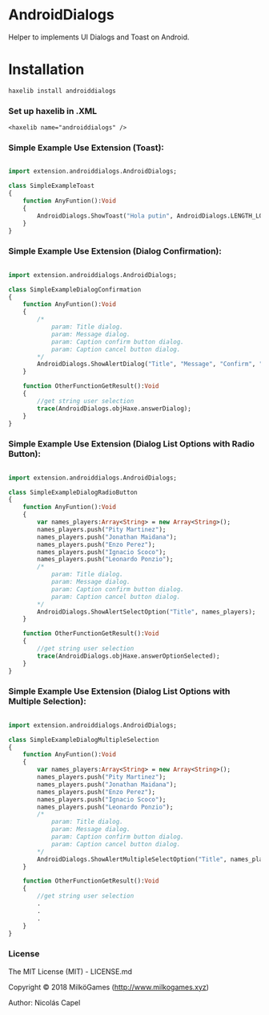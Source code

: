 # AndroidDialogs
Helper to implements UI Dialogs and Toast on Android.

# Installation

``haxelib install androiddialogs``

### Set up haxelib in .XML

``<haxelib name="androiddialogs" />``

### Simple Example Use Extension (Toast):

```haxe

import extension.androiddialogs.AndroidDialogs;

class SimpleExampleToast
{
    function AnyFuntion():Void
    {
        AndroidDialogs.ShowToast("Hola putin", AndroidDialogs.LENGTH_LONG);//or LENGTH_SHORT duration
    }
}
```

### Simple Example Use Extension (Dialog Confirmation):

```haxe

import extension.androiddialogs.AndroidDialogs;

class SimpleExampleDialogConfirmation
{
    function AnyFuntion():Void
    {
        /*
            param: Title dialog.
            param: Message dialog.
            param: Caption confirm button dialog.
            param: Caption cancel button dialog.
        */
        AndroidDialogs.ShowAlertDialog("Title", "Message", "Confirm", "Cancel");
    }

    function OtherFunctionGetResult():Void
    {
        //get string user selection
        trace(AndroidDialogs.objHaxe.answerDialog);
    }
}

```

### Simple Example Use Extension (Dialog List Options with Radio Button):

```haxe

import extension.androiddialogs.AndroidDialogs;

class SimpleExampleDialogRadioButton
{
    function AnyFuntion():Void
    {
        var names_players:Array<String> = new Array<String>();
        names_players.push("Pity Martinez");
        names_players.push("Jonathan Maidana");
        names_players.push("Enzo Perez");
        names_players.push("Ignacio Scoco");
        names_players.push("Leonardo Ponzio");
        /*
            param: Title dialog.
            param: Message dialog.
            param: Caption confirm button dialog.
            param: Caption cancel button dialog.
        */
        AndroidDialogs.ShowAlertSelectOption("Title", names_players);
    }

    function OtherFunctionGetResult():Void
    {
        //get string user selection
        trace(AndroidDialogs.objHaxe.answerOptionSelected);
    }
}

```

### Simple Example Use Extension (Dialog List Options with Multiple Selection):

```haxe

import extension.androiddialogs.AndroidDialogs;

class SimpleExampleDialogMultipleSelection
{
    function AnyFuntion():Void
    {
        var names_players:Array<String> = new Array<String>();
        names_players.push("Pity Martinez");
        names_players.push("Jonathan Maidana");
        names_players.push("Enzo Perez");
        names_players.push("Ignacio Scoco");
        names_players.push("Leonardo Ponzio");
        /*
            param: Title dialog.
            param: Message dialog.
            param: Caption confirm button dialog.
            param: Caption cancel button dialog.
        */
        AndroidDialogs.ShowAlertMultipleSelectOption("Title", names_players);
    }

    function OtherFunctionGetResult():Void
    {
        //get string user selection
        .
        .
        .
    }
}

```


### License

The MIT License (MIT) - LICENSE.md

Copyright © 2018 MilköGames (http://www.milkogames.xyz)

Author: Nicolás Capel
